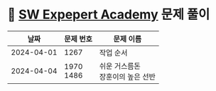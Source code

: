 # 📄 [SW Expepert Academy](https://swexpertacademy.com/main/main.do) 문제 풀이

| 날짜       | 문제 번호      | 문제 이름                             |
| ---------- | -------------- | ------------------------------------- |
| 2024-04-01 | 1267           | 작업 순서                             |
| 2024-04-04 | 1970 <br> 1486 | 쉬운 거스름돈 <br> 장훈이의 높은 선반 |
